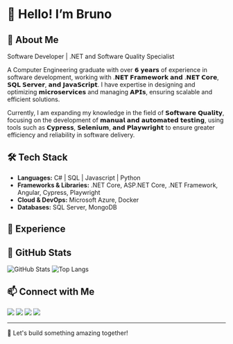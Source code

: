 # 👋 Hello! I’m Bruno

## 🚀 About Me
Software Developer | .NET and Software Quality Specialist

A Computer Engineering graduate with over 𝟲 𝘆𝗲𝗮𝗿𝘀 of experience in software development, working with .𝗡𝗘𝗧 𝗙𝗿𝗮𝗺𝗲𝘄𝗼𝗿𝗸 𝗮𝗻𝗱 .𝗡𝗘𝗧 𝗖𝗼𝗿𝗲, 𝗦𝗤𝗟 𝗦𝗲𝗿𝘃𝗲𝗿, 𝗮𝗻𝗱 𝗝𝗮𝘃𝗮𝗦𝗰𝗿𝗶𝗽𝘁. I have expertise in designing and optimizing 𝗺𝗶𝗰𝗿𝗼𝘀𝗲𝗿𝘃𝗶𝗰𝗲𝘀 and managing 𝗔𝗣𝗜𝘀, ensuring scalable and efficient solutions.

Currently, I am expanding my knowledge in the field of 𝗦𝗼𝗳𝘁𝘄𝗮𝗿𝗲 𝗤𝘂𝗮𝗹𝗶𝘁𝘆, focusing on the development of 𝗺𝗮𝗻𝘂𝗮𝗹 𝗮𝗻𝗱 𝗮𝘂𝘁𝗼𝗺𝗮𝘁𝗲𝗱 𝘁𝗲𝘀𝘁𝗶𝗻𝗴, using tools such as 𝗖𝘆𝗽𝗿𝗲𝘀𝘀, 𝗦𝗲𝗹𝗲𝗻𝗶𝘂𝗺, 𝗮𝗻𝗱 𝗣𝗹𝗮𝘆𝘄𝗿𝗶𝗴𝗵𝘁 to ensure greater efficiency and reliability in software delivery.


## 🛠️ Tech Stack
- **Languages:** C# | SQL | Javascript | Python
- **Frameworks & Libraries:** .NET Core, ASP.NET Core, .NET Framework, Angular, Cypress, Playwright
- **Cloud & DevOps:** Microsoft Azure, Docker
- **Databases:** SQL Server, MongoDB

## 💼 Experience


## 📌 GitHub Stats
![GitHub Stats](https://github-readme-stats.vercel.app/api?username=BrunoMPP&show_icons=true&theme=radical)
![Top Langs](https://github-readme-stats.vercel.app/api/top-langs/?username=BrunoMPP&layout=compact)

## 📫 Connect with Me
<div> 
  <a href="https://instagram.com/brunomagalhaespp" target="_blank"><img src="https://img.shields.io/badge/-Instagram-%23E4405F?style=for-the-badge&logo=instagram&logoColor=white" target="_blank"></a>
  <a href = "mailto:brunomagalhaespp@hotmail.com"><img src="https://img.shields.io/badge/-Gmail-%23333?style=for-the-badge&logo=gmail&logoColor=white" target="_blank"></a>
  <a href="https://www.linkedin.com/in/brunomagalhaespp/" target="_blank"><img src="https://img.shields.io/badge/-LinkedIn-%230077B5?style=for-the-badge&logo=linkedin&logoColor=white" target="_blank"></a> 
  <a href="https://www.linkedin.com/in/brunomagalhaespp/" target="_blank"><img src="https://img.shields.io/badge/-LeetCode-FFA116?style=for-the-badge&logo=LeetCode&logoColor=black" target="_blank"></a> 
</div>

---
🚀 Let's build something amazing together!

